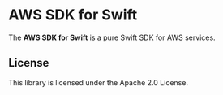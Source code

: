 # AWS SDK for Swift

The **AWS SDK for Swift** is a pure Swift SDK for AWS services.

## License

This library is licensed under the Apache 2.0 License. 

